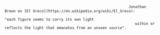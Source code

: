                                                              Jonathan Brown on [El Greco](https://en.wikipedia.org/wiki/El_Greco): 
                                                                                        "each figure seems to carry its own light 
                                                                within or reflects the light that emanates from an unseen source".
